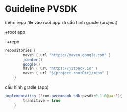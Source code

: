 # Guideline PVSDK

thêm repo file vào root app và cấu hình gradle (project)

+root app

-+repo

```java
repositories {
        maven { url "https://maven.google.com" }
        jcenter()
        google()
        maven { url "https://jitpack.io" }
        maven { url "${project.rootDir}/repo" }
    }
```

cấu hình gradle (app)

```java
implementation ('com.pvcombank.sdk:pvsdk:0.1.0@aar'){
        transitive = true
    }
```